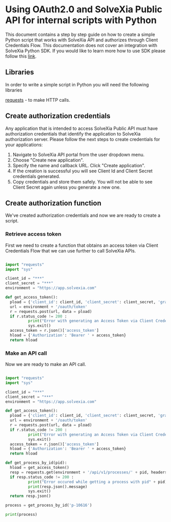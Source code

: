 # Using OAuth2.0 and SolveXia Public API for internal scripts with Python

This document contains a step by step guide on how to create a simple Python script that works with SolveXia API and authorizes through Client Credentials Flow.
This documentation does not cover an integration with SolveXia Python SDK. If you would like to learn more how to use SDK please follow this [link](https://github.com/solvexia/solvexia-python-sdk).

## Libraries

In order to write a simple script in Python you will need the following libraries

[requests](https://requests.readthedocs.io/en/master/) - to make HTTP calls.

## Create authorization credentials

Any application that is intended to access SolveXia Public API must have authorization credentials that identify the application to SolveXia authorization server. 
Please follow the next steps to create credentials for your applications:

1. Navigate to SolveXia API portal from the user dropdown menu.
2. Choose "Create new application". 
3. Specify the name and callback URL. Click "Create application".
4. If the creation is successful you will see Client Id and Client Secret credentials generated.
5. Copy credentials and store them safely. You will not be able to see Client Secret again unless you generate a new one.

## Create authorization function
We've created authorization credentials and now we are ready to create a script.

### Retrieve access token
First we need to create a function that obtains an access token via Client Credentials Flow that we can use further to call SolveXia APIs.

```python

import "requests"
import "sys"

client_id = "***"
client_secret = "***"
environment = "https://app.solvexia.com"

def get_access_token():
  pload = {'client_id': client_id, 'client_secret': client_secret, 'grant_type': 'client_credentials'}
  url = environment + '/oauth/token'
  r = requests.post(url, data = pload)
  if r.status_code != 200 :
          print("Error with generating an Access Token via Client Credential Flow")
          sys.exit()
  access_token = r.json()['access_token']
  hload = {'Authorization': 'Bearer ' + access_token}
  return hload
```

### Make an API call

Now we are ready to make an API call.

```python

import "requests"
import "sys"

client_id = "***"
client_secret = "***"
environment = "https://app.solvexia.com"

def get_access_token():
  pload = {'client_id': client_id, 'client_secret': client_secret, 'grant_type': 'client_credentials'}
  url = environment + '/oauth/token'
  r = requests.post(url, data = pload)
  if r.status_code != 200 :
          print("Error with generating an Access Token via Client Credential Flow")
          sys.exit()
  access_token = r.json()['access_token']
  hload = {'Authorization': 'Bearer ' + access_token}
  return hload

def get_process_by_id(pid): 
  hload = get_access_token()
  resp = requests.get(environment + '/api/v1/processes/' + pid, headers = hload)
  if resp.status_code != 200 :
          print("Error occured while getting a process with pid" + pid)
          print(resp.json().message)
          sys.exit()
  return resp.json()

process = get_process_by_id('p-10616')

print(process)

```

